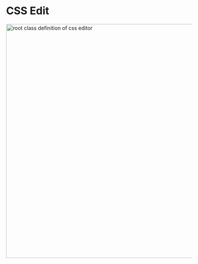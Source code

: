 # CSS Edit

<img width="634" alt="root class definition of css editor" src="https://github.com/marcellerusu/css-edit/assets/7607387/def8402a-7cf4-4f4d-8be8-a6dec4978c64">
